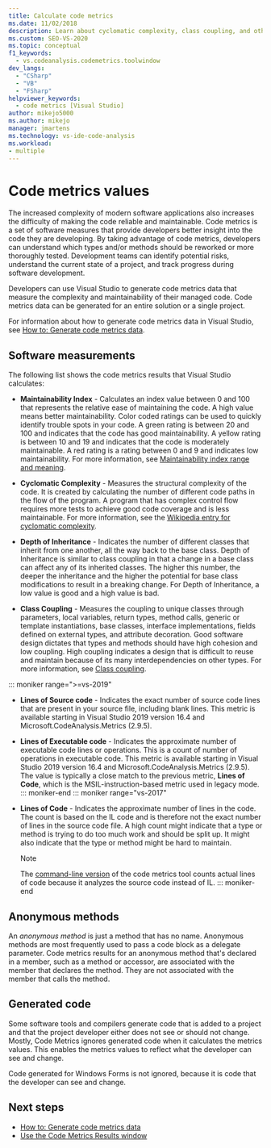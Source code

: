 ```yaml
---
title: Calculate code metrics
ms.date: 11/02/2018
description: Learn about cyclomatic complexity, class coupling, and other Visual Studio code metrics. See how metrics can track development progress and identify risks.
ms.custom: SEO-VS-2020
ms.topic: conceptual
f1_keywords:
  - vs.codeanalysis.codemetrics.toolwindow
dev_langs:
  - "CSharp"
  - "VB"
  - "FSharp"
helpviewer_keywords:
  - code metrics [Visual Studio]
author: mikejo5000
ms.author: mikejo
manager: jmartens
ms.technology: vs-ide-code-analysis
ms.workload:
- multiple
---
```

# Code metrics values

The increased complexity of modern software applications also increases the difficulty of making the code reliable and maintainable. Code metrics is a set of software measures that provide developers better insight into the code they are developing. By taking advantage of code metrics, developers can understand which types and/or methods should be reworked or more thoroughly tested. Development teams can identify potential risks, understand the current state of a project, and track progress during software development.

Developers can use Visual Studio to generate code metrics data that measure the complexity and maintainability of their managed code. Code metrics data can be generated for an entire solution or a single project.

For information about how to generate code metrics data in Visual Studio, see [How to: Generate code metrics data](../code-quality/how-to-generate-code-metrics-data.md).

## Software measurements

The following list shows the code metrics results that Visual Studio calculates:

- **Maintainability Index** - Calculates an index value between 0 and 100 that represents the relative ease of maintaining the code. A high value means better maintainability. Color coded ratings can be used to quickly identify trouble spots in your code. A green rating is between 20 and 100 and indicates that the code has good maintainability. A yellow rating is between 10 and 19 and indicates that the code is moderately maintainable. A red rating is a rating between 0 and 9 and indicates low maintainability. For more information, see [Maintainability index range and meaning](code-metrics-maintainability-index-range-and-meaning.md).

- **Cyclomatic Complexity** - Measures the structural complexity of the code. It is created by calculating the number of different code paths in the flow of the program. A program that has complex control flow requires more tests to achieve good code coverage and is less maintainable. For more information, see the [Wikipedia entry for cyclomatic complexity](https://wikipedia.org/wiki/Cyclomatic_complexity).

- **Depth of Inheritance** - Indicates the number of different classes that inherit from one another, all the way back to the base class. Depth of Inheritance is similar to class coupling in that a change in a base class can affect any of its inherited classes. The higher this number, the deeper the inheritance and the higher the potential for base class modifications to result in a breaking change. For Depth of Inheritance, a low value is good and a high value is bad.

- **Class Coupling** - Measures the coupling to unique classes through parameters, local variables, return types, method calls, generic or template instantiations, base classes, interface implementations, fields defined on external types, and attribute decoration. Good software design dictates that types and methods should have high cohesion and low coupling. High coupling indicates a design that is difficult to reuse and maintain because of its many interdependencies on other types. For more information, see [Class coupling](code-metrics-class-coupling.md).

::: moniker range=">=vs-2019"

- **Lines of Source code** - Indicates the exact number of source code lines that are present in your source file, including blank lines. This metric is available starting in Visual Studio 2019 version 16.4 and Microsoft.CodeAnalysis.Metrics (2.9.5).

- **Lines of Executable code** - Indicates the approximate number of executable code lines or operations. This is a count of number of operations in executable code. This metric is available starting in Visual Studio 2019 version 16.4 and Microsoft.CodeAnalysis.Metrics (2.9.5). The value is typically a close match to the previous metric, **Lines of Code**, which is the MSIL-instruction-based metric used in legacy mode.
::: moniker-end
::: moniker range="vs-2017"

- **Lines of Code** - Indicates the approximate number of lines in the code. The count is based on the IL code and is therefore not the exact number of lines in the source code file. A high count might indicate that a type or method is trying to do too much work and should be split up. It might also indicate that the type or method might be hard to maintain.

   > [!NOTE]
   > The [command-line version](../code-quality/how-to-generate-code-metrics-data.md#command-line-code-metrics) of the code metrics tool counts actual lines of code because it analyzes the source code instead of IL.
::: moniker-end

## Anonymous methods

An *anonymous method* is just a method that has no name. Anonymous methods are most frequently used to pass a code block as a delegate parameter. Code metrics results for an anonymous method that's declared in a member, such as a method or accessor, are associated with the member that declares the method. They are not associated with the member that calls the method.

## Generated code

Some software tools and compilers generate code that is added to a project and that the project developer either does not see or should not change. Mostly, Code Metrics ignores generated code when it calculates the metrics values. This enables the metrics values to reflect what the developer can see and change.

Code generated for Windows Forms is not ignored, because it is code that the developer can see and change.

## Next steps

- [How to: Generate code metrics data](../code-quality/how-to-generate-code-metrics-data.md)
- [Use the Code Metrics Results window](../code-quality/working-with-code-metrics-data.md)